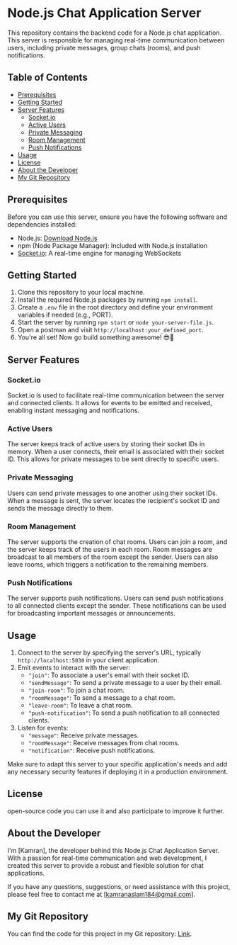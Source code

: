 # Node.js Chat Application Server

This repository contains the backend code for a Node.js chat application. This server is responsible for managing real-time communication between users, including private messages, group chats (rooms), and push notifications.

## Table of Contents

- [Prerequisites](#prerequisites)
- [Getting Started](#getting-started)
- [Server Features](#server-features)
  - [Socket.io](#socketio)
  - [Active Users](#active-users)
  - [Private Messaging](#private-messaging)
  - [Room Management](#room-management)
  - [Push Notifications](#push-notifications)
- [Usage](#usage)
- [License](#license)
- [About the Developer](#about-the-developer)
- [My Git Repository](#my-git-repository)

## Prerequisites

Before you can use this server, ensure you have the following software and dependencies installed:

- Node.js: [Download Node.js](https://nodejs.org/)
- npm (Node Package Manager): Included with Node.js installation
- [Socket.io](https://socket.io/): A real-time engine for managing WebSockets

## Getting Started

1. Clone this repository to your local machine.
2. Install the required Node.js packages by running `npm install`.
3. Create a `.env` file in the root directory and define your environment variables if needed (e.g., PORT).
4. Start the server by running `npm start` or `node your-server-file.js`.
5. Open a postman and visit `http://localhost:your_defined_port`.
6. You're all set! Now go build something awesome! 😎🚀

## Server Features

### Socket.io

Socket.io is used to facilitate real-time communication between the server and connected clients. It allows for events to be emitted and received, enabling instant messaging and notifications.

### Active Users

The server keeps track of active users by storing their socket IDs in memory. When a user connects, their email is associated with their socket ID. This allows for private messages to be sent directly to specific users.

### Private Messaging

Users can send private messages to one another using their socket IDs. When a message is sent, the server locates the recipient's socket ID and sends the message directly to them.

### Room Management

The server supports the creation of chat rooms. Users can join a room, and the server keeps track of the users in each room. Room messages are broadcast to all members of the room except the sender. Users can also leave rooms, which triggers a notification to the remaining members.

### Push Notifications

The server supports push notifications. Users can send push notifications to all connected clients except the sender. These notifications can be used for broadcasting important messages or announcements.


## Usage

1. Connect to the server by specifying the server's URL, typically `http://localhost:5030` in your client application.
2. Emit events to interact with the server:
   - `"join"`: To associate a user's email with their socket ID.
   - `"sendMessage"`: To send a private message to a user by their email.
   - `"join-room"`: To join a chat room.
   - `"roomMessage"`: To send a message to a chat room.
   - `"leave-room"`: To leave a chat room.
   - `"push-notification"`: To send a push notification to all connected clients.
3. Listen for events:
   - `"message"`: Receive private messages.
   - `"roomMessage"`: Receive messages from chat rooms.
   - `"notification"`: Receive push notifications.

Make sure to adapt this server to your specific application's needs and add any necessary security features if deploying it in a production environment.

## License
open-source code you can use it and also participate to improve it further.

## About the Developer

I'm [Kamran], the developer behind this Node.js Chat Application Server. With a passion for real-time communication and web development, I created this server to provide a robust and flexible solution for chat applications.

If you have any questions, suggestions, or need assistance with this project, please feel free to contact me at [kamranaslam184@gmail.com].

## My Git Repository

You can find the code for this project in my Git repository: [Link](https://github.com/imkAslam/chat-server).
